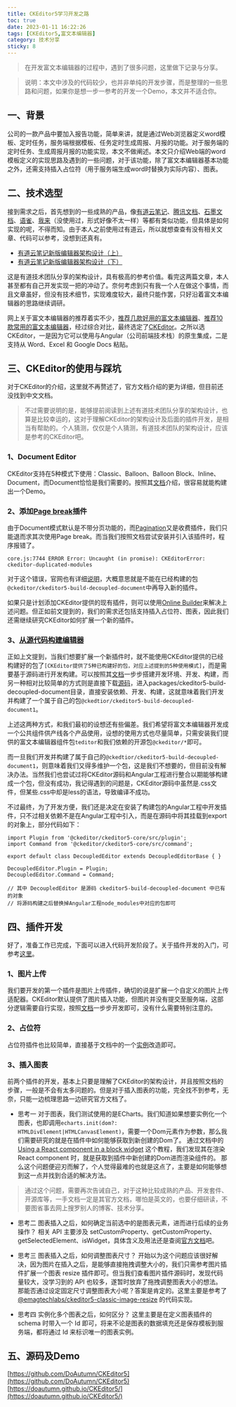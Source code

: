 ```yaml
---
title: CKEditor5学习开发之路
toc: true
date: 2023-01-11 16:22:26
tags: [CKEditor5,富文本编辑器]
category: 技术分享
sticky: 8
---
```

> 在开发富文本编辑器的过程中，遇到了很多问题，这里做下记录与分享。

> 说明：本文中涉及的代码较少，也并非单纯的开发步骤，而是整理的一些思路和问题，如果你是想一步一参考的开发一个Demo，本文并不适合你。
## 一、背景
公司的一款产品中要加入报告功能，简单来讲，就是通过Web浏览器定义word模板、定时任务，服务端根据模板、任务定时生成周报、月报的功能。对于服务端的定时任务、生成周报月报的功能实现，本文不做阐述。本文只介绍Web端的word模板定义的实现思路及遇到的一些问题，对于该功能，除了富文本编辑器基本功能之外，还需支持插入占位符（用于服务端生成word时替换为实际内容）、图表。
## 二、技术选型
接到需求之后，首先想到的一些成熟的产品，像[有道云笔记](https://note.youdao.com/)、[腾讯文档](https://docs.qq.com/)、[石墨文档](https://shimo.im/)、[语雀](https://www.yuque.com/)、[我来](https://www.wolai.com/)（没使用过，形式好像不太一样）等都有类似功能，但具体是如何实现的呢，不得而知。由于本人之前使用过有道云，所以就想查查有没有相关文章、代码可以参考，没想到还真有。

- [有道云笔记新版编辑器架构设计（上）](https://segmentfault.com/a/1190000039046174?utm_source=sf-similar-article)
- [有道云笔记新版编辑器架构设计（下）](https://segmentfault.com/a/1190000039104198?utm_source=sf-similar-article)

这是有道技术团队分享的架构设计，具有极高的参考价值。看完这两篇文章，本人甚至都有自己开发实现一把的冲动了。奈何考虑到只有我一个人在做这个事情，而且文章虽好，但没有技术细节，实现难度较大，最终只能作罢，只好沿着富文本编辑器的思路继续调研。

网上关于富文本编辑器的推荐着实不少，[推荐几款好用的富文本编辑器](https://blog.csdn.net/growb/article/details/124446195)、[推荐10款常用的富文本编辑器](https://jishuin.proginn.com/p/763bfbd75b52)，经过综合对比，最终选定了[CKEditor](https://ckeditor.com/)。之所以选CKEditor，一是因为它可以使用与Angular（公司前端技术栈）的原生集成，二是支持从 Word、Excel 和 Google Docs 粘贴。
## 三、CKEditor的使用与踩坑
对于CKEditor的介绍，这里就不再赘述了，官方文档介绍的更为详细，但目前还没找到中文文档。

> 不过需要说明的是，能够提前阅读到上述有道技术团队分享的架构设计，也算是比较幸运的，这对于理解CKEditor的架构设计及后面的插件开发，是相当有帮助的。个人猜测，仅仅是个人猜测，有道技术团队的架构设计，应该是参考的CKEditor吧。

### 1、Document Editor
CKEditor支持在5种模式下使用：Classic、Balloon、Balloon Block、Inline、Document，而Document恰恰是我们需要的。按照其[文档](https://ckeditor.com/docs/ckeditor5/latest/installation/frameworks/angular.html#using-the-document-editor-build)介绍，很容易就能构建出一个Demo。
### 2、添加[Page break](https://ckeditor.com/docs/ckeditor5/latest/features/page-break.html)插件
由于Document模式默认是不带分页功能的，而[Pagination](https://ckeditor.com/docs/ckeditor5/latest/features/pagination/pagination.html)又是收费插件，我们只能退而求其次使用Page break。而当我们按照文档尝试安装并引入该插件时，程序报错了。

`core.js:7744 ERROR Error: Uncaught (in promise): CKEditorError: ckeditor-duplicated-modules`

对于这个错误，官网也有详细[说明](https://ckeditor.com/docs/ckeditor5/latest/support/error-codes.html#error-ckeditor-duplicated-modules)，大概意思就是不能在已经构建的包`@ckeditor/ckeditor5-build-decoupled-document`中再导入新的插件。

如果只是计划添加CKEditor提供的现有插件，则可以使用[Online Builder](https://ckeditor.com/docs/ckeditor5/latest/installation/getting-started/quick-start-other.html#creating-custom-builds-with-online-builder)来解决上述问题。但正如前文提到的，我们的需求还包括支持插入占位符、图表，因此我们还需继续研究CKEditor如何扩展一个新的插件。
### 3、[从源代码构建编辑器](https://ckeditor.com/docs/ckeditor5/latest/installation/getting-started/quick-start-other.html#building-the-editor-from-source)
正如上文提到，当我们想要扩展一个新插件时，就不能使用CKEditor提供的已经构建好的包了`[CKEditor提供了5种已构建好的包，对应上述提到的5种使用模式]`，而是需要基于源码进行开发构建。可以按照其[文档](https://ckeditor.com/docs/ckeditor5/latest/installation/getting-started/quick-start-other.html#building-the-editor-from-source)一步步搭建开发环境、开发、构建，而另一种相对比较简单的方式则是直接下载[源码](https://github.com/ckeditor/ckeditor5)，进入packages/ckeditor5-build-decoupled-document目录，直接安装依赖、开发、构建，这就意味着我们开发并构建了一个属于自己的包`@ckedtior/ckeditor5-build-decoupled-document1`。

上述这两种方式，和我们最初的设想还有些偏差。我们希望将富文本编辑器开发成一个公共组件供产线各个产品使用，设想的使用方式也尽量简单，只需安装我们提供的富文本编辑器组件包`teditor`和我们依赖的开源包`@ckeditor/*`即可。

而一旦我们开发并构建了属于自己的`@ckedtior/ckeditor5-build-decoupled-document1`，则意味着我们又得多维护一个包，这是我们不想要的，但目前没有解决办法。当然我们也尝试过将CKEditor源码和Angular工程进行整合以期能够构建成一个包，但没有成功，我记得遇到的问题是，CKEditor源码中虽然是.css文件，但某些.css中却是less的语法，导致编译不成功。

不过最终，为了开发方便，我们还是决定在安装了构建包的Angular工程中开发插件，只不过相关依赖不是在Angular工程中引入，而是在源码中将其挂载到export的对象上，部分代码如下：
```
import Plugin from '@ckeditor/ckeditor5-core/src/plugin';
import Command from '@ckeditor/ckeditor5-core/src/command';

export default class DecoupledEditor extends DecoupledEditorBase { }

DecoupledEditor.Plugin = Plugin;
DecoupledEditor.Command = Command;

// 其中 DecoupledEditor 是源码 ckeditor5-build-decoupled-document 中已有的对象
// 将源码构建之后替换掉Angular工程node_modules中对应的包即可
```
## 四、插件开发
好了，准备工作已完成，下面可以进入代码开发阶段了。关于插件开发的入门，可参考[这里](https://ckeditor.com/docs/ckeditor5/latest/framework/guides/plugins/creating-simple-plugin-timestamp.html)。
### 1、图片上传
我们要开发的第一个插件是图片上传插件，确切的说是扩展一个自定义的图片上传适配器。CKEditor默认提供了图片插入功能，但图片并没有提交至服务端，这部分逻辑需要自行实现，按照[文档](https://ckeditor.com/docs/ckeditor5/latest/framework/guides/deep-dive/upload-adapter.html)一步步开发即可，没有什么需要特别注意的。
### 2、占位符
占位符插件也比较简单，直接基于文档中的一个[实例](https://ckeditor.com/docs/ckeditor5/latest/framework/guides/plugins/simple-plugin/abbreviation-plugin-level-1.html)改造即可。
### 3、插入图表
前两个插件的开发，基本上只要是理解了CKEditor的架构设计，并且按照文档的步骤，一般是不会有太多问题的。但是对于插入图表的功能，完全找不到参考，无奈，只能一边梳理思路一边研究官方文档了。

- 思考一
对于图表，我们测试使用的是ECharts。我们知道如果想要实例化一个图表，也即调用`echarts.init(dom?: HTMLDivElement|HTMLCanvasElement)`，需要一个Dom元素作为参数，那么我们需要研究的就是在插件中如何能够获取到新创建的Dom了。
通过文档中的 [Using a React component in a block widget](https://ckeditor.com/docs/ckeditor5/latest/framework/guides/tutorials/using-react-in-a-widget.html) 这个教程，我们发现其在渲染 React component 时，就是获取到插件中新创建的Dom进而渲染组件的。
那么这个问题便迎刃而解了，个人觉得最难的也就是这点了，主要是如何能够想到这一点并找到合适的解决方法。
> 通过这个问题，需要再次告诫自己，对于这种比较成熟的产品、开发套件、开源库等，一手文档一定是其官方文档，哪怕是英文的，也要仔细研读，不要图省事去网上搜罗别人的博客、技术分享。

- 思考二
图表插入之后，如何确定当前选中的是图表元素，进而进行后续的业务操作？
相关 API 主要涉及 setCustomProperty、getCustomProperty、getSelectedElement、isWidget，具体含义及用法还是查阅[官方文档](https://ckeditor.com/docs/ckeditor5/latest/api/index.html)吧。

- 思考三
图表插入之后，如何调整图表尺寸？
开始以为这个问题应该很好解决，因为图片在插入之后，是能够直接拖拽调整大小的，我们只需参考图片插件扩展一个图表 resize 插件即可。但当我们查看图片插件源码时，发现代码量较大，没学习到的 API 也较多，遂暂时放弃了拖拽调整图表大小的想法。
那能否通过设定固定尺寸调整图表大小呢？答案是肯定的。这里主要是参考了 [@emagtechlabs/ckeditor5-classic-image-resize](https://github.com/eMAGTechLabs/ckeditor5-classic-image-resize) 的代码实现。

- 思考四
实例化多个图表之后，如何区分？
这里主要是在定义图表插件的 schema 时带入一个 Id 即可，将来不论是图表的数据填充还是保存模板到服务端，都将通过 Id 来标识唯一的图表实例。
## 五、源码及Demo
[https://github.com/DoAutumn/CKEditor5](https://github.com/DoAutumn/CKEditor5)
[https://doautumn.github.io/CKEditor5/](https://doautumn.github.io/CKEditor5/)